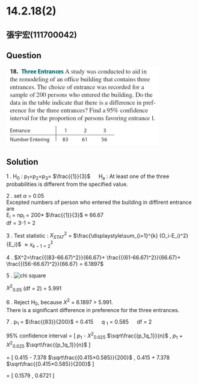 # 14.2.18(2)
## 張宇宏(111700042)
## Question
![統計學](https://github.com/HWTeng-Course/202402-Statistics/blob/main/Images/14.2.18.png)
## Solution
1 . H<sub>0</sub> : p<sub>1</sub>=p<sub>2</sub>=p<sub>3</sub>= $\frac{{1}}{3}$
&emsp; H<sub>a</sub> : At least one of the three probabilities is different from the specified value.

2 . set $\alpha$ = 0.05  
Excepted numbers of person who entered the building in diffirent entrance are  
E<sub>i</sub> = np<sub>i</sub> = 200* $\frac{{1}}{3}$ $\approx$ 66.67  
df = 3-1 = 2  

3 . Test statistic : $X^2_{STAT}$ = $\frac{\displaystyle\sum_{i=1}^{k} (O_i-E_i)^2}{E_i}\$  $\approx x^2_{k-1=2}$

4 . $X^2=\frac{{(83-66.67)^2}}{66.67}+ \frac{{(61-66.67)^2}}{66.67}+ \frac{{(56-66.67)^2}}{66.67} = 6.1897$ 

5 . ![chi square](https://github.com/HWTeng-Course/202402-Statistics/assets/162597746/ae4a4bff-c3e9-493a-8b6e-4844409ec1ef)

$X^{2}$<sub>0.05</sub> (df = 2) = 5.991

6 . Reject H<sub>0</sub>, because $X^2$ = 6.1897 > 5.991.  
There is a significant difference in preference for the three entrances.

7 . p<sub>1</sub> = $\frac{{83}}{200}$ = 0.415  &emsp;  q <sub>1</sub> = 0.585  &emsp;  df = 2

95% confidence interval = [  $p_1$ - $X^2$<sub>0.025</sub> $\sqrt\frac{{p_1q_1}}{n}$ , $p_1$ + $X^2$<sub>0.025</sub> $\sqrt\frac{{p_1q_1}}{n}$ ]

= [ 0.415 - 7.378 $\sqrt\frac{{0.415×0.585}}{200}$ , 0.415 + 7.378 $\sqrt\frac{{0.415×0.585}}{200}$ ]

= [ 0.1579 , 0.6721 ]
